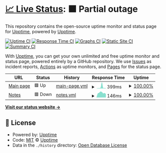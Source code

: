 # [📈 Live Status](https://demo.upptime.js.org): <!--live status--> **🟧 Partial outage**

This repository contains the open-source uptime monitor and status page for [Upptime](https://upptime.js.org), powered by [Upptime](https://github.com/upptime/upptime).

[![Uptime CI](https://github.com/mc-fdc-dev/upptime/workflows/Uptime%20CI/badge.svg)](https://github.com/mc-fdc-dev/upptime/actions?query=workflow%3A%22Uptime+CI%22)
[![Response Time CI](https://github.com/mc-fdc-dev/upptime/workflows/Response%20Time%20CI/badge.svg)](https://github.com/mc-fdc-dev/upptime/actions?query=workflow%3A%22Response+Time+CI%22)
[![Graphs CI](https://github.com/mc-fdc-dev/upptime/workflows/Graphs%20CI/badge.svg)](https://github.com/mc-fdc-dev/upptime/actions?query=workflow%3A%22Graphs+CI%22)
[![Static Site CI](https://github.com/mc-fdc-dev/upptime/workflows/Static%20Site%20CI/badge.svg)](https://github.com/mc-fdc-dev/upptime/actions?query=workflow%3A%22Static+Site+CI%22)
[![Summary CI](https://github.com/mc-fdc-dev/upptime/workflows/Summary%20CI/badge.svg)](https://github.com/mc-fdc-dev/upptime/actions?query=workflow%3A%22Summary+CI%22)

With [Upptime](https://upptime.js.org), you can get your own unlimited and free uptime monitor and status page, powered entirely by a GitHub repository. We use [Issues](https://github.com/upptime/upptime/issues) as incident reports, [Actions](https://github.com/mc-fdc-dev/upptime/actions) as uptime monitors, and [Pages](https://demo.upptime.js.org) for the status page.

<!--start: status pages-->
<!-- This summary is generated by Upptime (https://github.com/upptime/upptime) -->
<!-- Do not edit this manually, your changes will be overwritten -->
<!-- prettier-ignore -->
| URL | Status | History | Response Time | Uptime |
| --- | ------ | ------- | ------------- | ------ |
| <img alt="" src="https://icons.duckduckgo.com/ip3/mc-fdc.com.ico" height="13"> [Main page](https://mc-fdc.com) | 🟩 Up | [main-page.yml](https://github.com/mc-fdc-dev/upptime/commits/HEAD/history/main-page.yml) | <details><summary><img alt="Response time graph" src="./graphs/main-page/response-time-week.png" height="20"> 399ms</summary><br><a href="https://status.mc-fdc.com/history/main-page"><img alt="Response time 202" src="https://img.shields.io/endpoint?url=https%3A%2F%2Fraw.githubusercontent.com%2Fmc-fdc-dev%2Fupptime%2FHEAD%2Fapi%2Fmain-page%2Fresponse-time.json"></a><br><a href="https://status.mc-fdc.com/history/main-page"><img alt="24-hour response time 191" src="https://img.shields.io/endpoint?url=https%3A%2F%2Fraw.githubusercontent.com%2Fmc-fdc-dev%2Fupptime%2FHEAD%2Fapi%2Fmain-page%2Fresponse-time-day.json"></a><br><a href="https://status.mc-fdc.com/history/main-page"><img alt="7-day response time 399" src="https://img.shields.io/endpoint?url=https%3A%2F%2Fraw.githubusercontent.com%2Fmc-fdc-dev%2Fupptime%2FHEAD%2Fapi%2Fmain-page%2Fresponse-time-week.json"></a><br><a href="https://status.mc-fdc.com/history/main-page"><img alt="30-day response time 224" src="https://img.shields.io/endpoint?url=https%3A%2F%2Fraw.githubusercontent.com%2Fmc-fdc-dev%2Fupptime%2FHEAD%2Fapi%2Fmain-page%2Fresponse-time-month.json"></a><br><a href="https://status.mc-fdc.com/history/main-page"><img alt="1-year response time 202" src="https://img.shields.io/endpoint?url=https%3A%2F%2Fraw.githubusercontent.com%2Fmc-fdc-dev%2Fupptime%2FHEAD%2Fapi%2Fmain-page%2Fresponse-time-year.json"></a></details> | <details><summary><a href="https://status.mc-fdc.com/history/main-page">100.00%</a></summary><a href="https://status.mc-fdc.com/history/main-page"><img alt="All-time uptime 100.00%" src="https://img.shields.io/endpoint?url=https%3A%2F%2Fraw.githubusercontent.com%2Fmc-fdc-dev%2Fupptime%2FHEAD%2Fapi%2Fmain-page%2Fuptime.json"></a><br><a href="https://status.mc-fdc.com/history/main-page"><img alt="24-hour uptime 100.00%" src="https://img.shields.io/endpoint?url=https%3A%2F%2Fraw.githubusercontent.com%2Fmc-fdc-dev%2Fupptime%2FHEAD%2Fapi%2Fmain-page%2Fuptime-day.json"></a><br><a href="https://status.mc-fdc.com/history/main-page"><img alt="7-day uptime 100.00%" src="https://img.shields.io/endpoint?url=https%3A%2F%2Fraw.githubusercontent.com%2Fmc-fdc-dev%2Fupptime%2FHEAD%2Fapi%2Fmain-page%2Fuptime-week.json"></a><br><a href="https://status.mc-fdc.com/history/main-page"><img alt="30-day uptime 100.00%" src="https://img.shields.io/endpoint?url=https%3A%2F%2Fraw.githubusercontent.com%2Fmc-fdc-dev%2Fupptime%2FHEAD%2Fapi%2Fmain-page%2Fuptime-month.json"></a><br><a href="https://status.mc-fdc.com/history/main-page"><img alt="1-year uptime 100.00%" src="https://img.shields.io/endpoint?url=https%3A%2F%2Fraw.githubusercontent.com%2Fmc-fdc-dev%2Fupptime%2FHEAD%2Fapi%2Fmain-page%2Fuptime-year.json"></a></details>
| <img alt="" src="https://icons.duckduckgo.com/ip3/tuna2134.jp.ico" height="13"> [Notes](https://tuna2134.jp) | 🟥 Down | [notes.yml](https://github.com/mc-fdc-dev/upptime/commits/HEAD/history/notes.yml) | <details><summary><img alt="Response time graph" src="./graphs/notes/response-time-week.png" height="20"> 146ms</summary><br><a href="https://status.mc-fdc.com/history/notes"><img alt="Response time 368" src="https://img.shields.io/endpoint?url=https%3A%2F%2Fraw.githubusercontent.com%2Fmc-fdc-dev%2Fupptime%2FHEAD%2Fapi%2Fnotes%2Fresponse-time.json"></a><br><a href="https://status.mc-fdc.com/history/notes"><img alt="24-hour response time 127" src="https://img.shields.io/endpoint?url=https%3A%2F%2Fraw.githubusercontent.com%2Fmc-fdc-dev%2Fupptime%2FHEAD%2Fapi%2Fnotes%2Fresponse-time-day.json"></a><br><a href="https://status.mc-fdc.com/history/notes"><img alt="7-day response time 146" src="https://img.shields.io/endpoint?url=https%3A%2F%2Fraw.githubusercontent.com%2Fmc-fdc-dev%2Fupptime%2FHEAD%2Fapi%2Fnotes%2Fresponse-time-week.json"></a><br><a href="https://status.mc-fdc.com/history/notes"><img alt="30-day response time 225" src="https://img.shields.io/endpoint?url=https%3A%2F%2Fraw.githubusercontent.com%2Fmc-fdc-dev%2Fupptime%2FHEAD%2Fapi%2Fnotes%2Fresponse-time-month.json"></a><br><a href="https://status.mc-fdc.com/history/notes"><img alt="1-year response time 368" src="https://img.shields.io/endpoint?url=https%3A%2F%2Fraw.githubusercontent.com%2Fmc-fdc-dev%2Fupptime%2FHEAD%2Fapi%2Fnotes%2Fresponse-time-year.json"></a></details> | <details><summary><a href="https://status.mc-fdc.com/history/notes">100.00%</a></summary><a href="https://status.mc-fdc.com/history/notes"><img alt="All-time uptime 96.70%" src="https://img.shields.io/endpoint?url=https%3A%2F%2Fraw.githubusercontent.com%2Fmc-fdc-dev%2Fupptime%2FHEAD%2Fapi%2Fnotes%2Fuptime.json"></a><br><a href="https://status.mc-fdc.com/history/notes"><img alt="24-hour uptime 100.00%" src="https://img.shields.io/endpoint?url=https%3A%2F%2Fraw.githubusercontent.com%2Fmc-fdc-dev%2Fupptime%2FHEAD%2Fapi%2Fnotes%2Fuptime-day.json"></a><br><a href="https://status.mc-fdc.com/history/notes"><img alt="7-day uptime 100.00%" src="https://img.shields.io/endpoint?url=https%3A%2F%2Fraw.githubusercontent.com%2Fmc-fdc-dev%2Fupptime%2FHEAD%2Fapi%2Fnotes%2Fuptime-week.json"></a><br><a href="https://status.mc-fdc.com/history/notes"><img alt="30-day uptime 100.00%" src="https://img.shields.io/endpoint?url=https%3A%2F%2Fraw.githubusercontent.com%2Fmc-fdc-dev%2Fupptime%2FHEAD%2Fapi%2Fnotes%2Fuptime-month.json"></a><br><a href="https://status.mc-fdc.com/history/notes"><img alt="1-year uptime 96.70%" src="https://img.shields.io/endpoint?url=https%3A%2F%2Fraw.githubusercontent.com%2Fmc-fdc-dev%2Fupptime%2FHEAD%2Fapi%2Fnotes%2Fuptime-year.json"></a></details>

<!--end: status pages-->

[**Visit our status website →**](https://demo.upptime.js.org)

## 📄 License

- Powered by: [Upptime](https://github.com/upptime/upptime)
- Code: [MIT](./LICENSE) © [Upptime](https://upptime.js.org)
- Data in the `./history` directory: [Open Database License](https://opendatacommons.org/licenses/odbl/1-0/)
